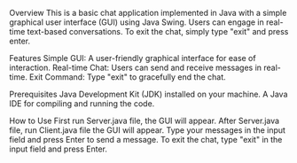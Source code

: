 Overview
  This is a basic chat application implemented in Java with a simple graphical user interface (GUI) using Java Swing. Users can engage in real-time text-based conversations. To exit the chat, simply type "exit" and    press enter.

Features
  Simple GUI: A user-friendly graphical interface for ease of interaction.
  Real-time Chat: Users can send and receive messages in real-time.
  Exit Command: Type "exit" to gracefully end the chat.

Prerequisites
  Java Development Kit (JDK) installed on your machine.
  A Java IDE for compiling and running the code.

How to Use
  First run Server.java file, the GUI will appear.
  After Server.java file, run Client.java file the GUI will appear.
  Type your messages in the input field and press Enter to send a message.
  To exit the chat, type "exit" in the input field and press Enter.
